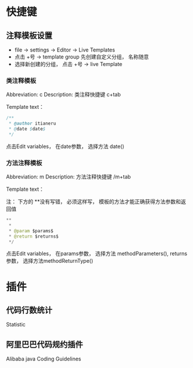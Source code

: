 # 快捷键

## 注释模板设置

- file -> settings -> Editor -> Live Templates
- 点击 +号 -> template group 先创建自定义分组， 名称随意
- 选择新创建的分组， 点击 +号 -> live Template

### 类注释模板

Abbreviation: c        Description: 类注释快捷键   c+tab

Template text：

```java
/** 
 * @author itianeru
 * @date $date$ 
 */ 
```

点击Edit variables，  在date参数， 选择方法 date()

### 方法注释模板

Abbreviation: m        Description: 方法注释快捷键   /m+tab

Template text：

注： 下方的 **没有写错， 必须这样写， 模板的方法才能正确获得方法参数和返回值

```java
**
 * 
 * @param $params$ 
 * @return $returns$ 
 */ 
```

点击Edit variables，  在params参数， 选择方法 methodParameters(), returns参数， 选择方法methodReturnType()

# 插件

## 代码行数统计

Statistic

## 阿里巴巴代码规约插件

Alibaba java Coding Guidelines